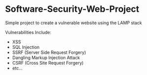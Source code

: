 # Software-Security-Web-Project
Simple project to create a vulnerable website using the LAMP stack 

Vulnerabilities Include:

- XSS
- SQL Injection
- SSRF (Server Side Request Forgery)
- Dangling Markup Injection Attack
- CSRF (Cross Site Request Forgery)
- etc...
